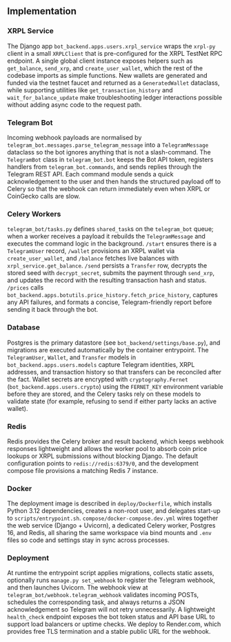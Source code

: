 
## Implementation

### XRPL Service

The Django app `bot_backend.apps.users.xrpl_service` wraps the `xrpl-py` client in a small `XRPLClient` that is pre-configured for the XRPL TestNet RPC endpoint. A single global client instance exposes helpers such as `get_balance`, `send_xrp`, and `create_user_wallet`, which the rest of the codebase imports as simple functions. New wallets are generated and funded via the testnet faucet and returned as a `GeneratedWallet` dataclass, while supporting utilities like `get_transaction_history` and `wait_for_balance_update` make troubleshooting ledger interactions possible without adding async code to the request path.

### Telegram Bot

Incoming webhook payloads are normalised by `telegram_bot.messages.parse_telegram_message` into a `TelegramMessage` dataclass so the bot ignores anything that is not a slash-command. The `TelegramBot` class in `telegram_bot.bot` keeps the Bot API token, registers handlers from `telegram_bot.commands`, and sends replies through the Telegram REST API. Each command module sends a quick acknowledgement to the user and then hands the structured payload off to Celery so that the webhook can return immediately even when XRPL or CoinGecko calls are slow.

### Celery Workers

`telegram_bot/tasks.py` defines `shared_task`s on the `telegram_bot` queue; when a worker receives a payload it rebuilds the `TelegramMessage` and executes the command logic in the background. `/start` ensures there is a `TelegramUser` record, `/wallet` provisions an XRPL wallet via `create_user_wallet`, and `/balance` fetches live balances with `xrpl_service.get_balance`. `/send` persists a `Transfer` row, decrypts the stored seed with `decrypt_secret`, submits the payment through `send_xrp`, and updates the record with the resulting transaction hash and status. `/prices` calls `bot_backend.apps.botutils.price_history.fetch_price_history`, captures any API failures, and formats a concise, Telegram-friendly report before sending it back through the bot.

### Database

Postgres is the primary datastore (see `bot_backend/settings/base.py`), and migrations are executed automatically by the container entrypoint. The `TelegramUser`, `Wallet`, and `Transfer` models in `bot_backend.apps.users.models` capture Telegram identities, XRPL addresses, and transaction history so that transfers can be reconciled after the fact. Wallet secrets are encrypted with `cryptography.Fernet` (`bot_backend.apps.users.crypto`) using the `FERNET_KEY` environment variable before they are stored, and the Celery tasks rely on these models to validate state (for example, refusing to send if either party lacks an active wallet).

### Redis

Redis provides the Celery broker and result backend, which keeps webhook responses lightweight and allows the worker pool to absorb coin price lookups or XRPL submissions without blocking Django. The default configuration points to `redis://redis:6379/0`, and the development compose file provisions a matching Redis 7 instance.

### Docker

The deployment image is described in `deploy/Dockerfile`, which installs Python 3.12 dependencies, creates a non-root user, and delegates start-up to `scripts/entrypoint.sh`. `compose/docker-compose.dev.yml` wires together the web service (Django + Uvicorn), a dedicated Celery worker, Postgres 16, and Redis, all sharing the same workspace via bind mounts and `.env` files so code and settings stay in sync across processes.

### Deployment

At runtime the entrypoint script applies migrations, collects static assets, optionally runs `manage.py set_webhook` to register the Telegram webhook, and then launches Uvicorn. The webhook view at `telegram_bot/webhook.telegram_webhook` validates incoming POSTs, schedules the corresponding task, and always returns a JSON acknowledgement so Telegram will not retry unnecessarily. A lightweight `health_check` endpoint exposes the bot token status and API base URL to support load balancers or uptime checks. We deploy to Render.com, which provides free TLS termination and a stable public URL for the webhook.

